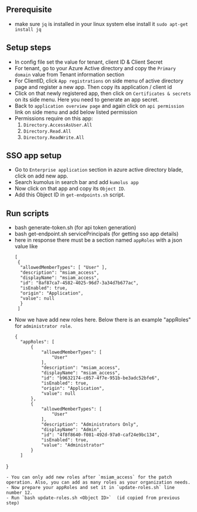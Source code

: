 ## Prerequisite
- make sure `jq` is installed in your linux system else install it `sudo apt-get install jq`

## Setup steps

- In config file set the value for tenant, client ID & Client Secret
- For tenant, go to your Azure Active directory and copy the `Primary domain` value from Tenant information section
- For ClientID, click `App registrations` on side menu of active directory page and register a new app. Then copy its application / client id
- Click on that newly registered app, then click on `Certificates & secrets` on its side menu. Here you need to generate an app secret.
- Back to `application overview page` and again click on `api permission` link on side menu and add below listed permission
- Permissions require on this app:
  1. `Directory.AccessAsUser.All`
  2. `Directory.Read.All`
  3. `Directory.ReadWrite.All`

## SSO app setup

- Go to `Enterprise application` section in azure active directory blade, click on add new app.
- Search kumolus in search bar and add `kumolus app`
- Now click on that app and copy its `Object ID`.
- Add this Object ID in `get-endpoints.sh` script.

## Run scripts
- bash generate-token.sh  (for api token generation)
- bash get-endpoint.sh servicePrincipals   (for getting sso app details)
- here in response there must be a section named `appRoles` with a json value like
  ```
  [
   {
    "allowedMemberTypes": [ "User" ], 
    "description": "msiam_access", 
    "displayName": "msiam_access", 
    "id": "8af87ca7-4582-4025-96d7-3a34d7b677ac", 
    "isEnabled": true, 
    "origin": "Application", 
    "value": null 
    }
   ]
   ```
- Now we have add new roles here. Below there is an example "appRoles" for `administrator role`.
  ```
  {
    "appRoles": [
        {
            "allowedMemberTypes": [
                "User"
            ],
            "description": "msiam_access",
            "displayName": "msiam_access",
            "id": "b9632174-c057-4f7e-951b-be3adc52bfe6",
            "isEnabled": true,
            "origin": "Application",
            "value": null
        },
        {
            "allowedMemberTypes": [
                "User"
            ],
            "description": "Administrators Only",
            "displayName": "Admin",
            "id": "4f8f8640-f081-492d-97a0-caf24e9bc134",
            "isEnabled": true,
            "value": "Administrator"
        }
    ]
}
  ```
- You can only add new roles after `msiam_access` for the patch operation. Also, you can add as many roles as your organization needs.
- Now prepare your appRoles and set it in `update-roles.sh` line number 12.
- Run `bash update-roles.sh <Object ID>`  (id copied from previous step)
